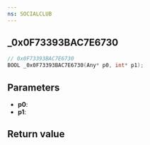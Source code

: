 ```yaml
---
ns: SOCIALCLUB
---
```

## _0x0F73393BAC7E6730

```c
// 0x0F73393BAC7E6730
BOOL _0x0F73393BAC7E6730(Any* p0, int* p1);
```


## Parameters
* **p0**: 
* **p1**: 

## Return value
